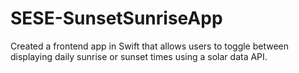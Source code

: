 # SESE-SunsetSunriseApp

Created a frontend app in Swift that allows users to toggle between displaying daily sunrise or sunset times using a solar data API.
